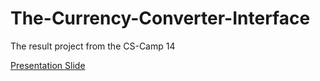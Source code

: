 # The-Currency-Converter-Interface
The result project from the CS-Camp 14

[Presentation Slide](https://www.canva.com/design/DAFDN9um4mY/U5jczRQ6_V4b9DKePw1etg/view?utm_content=DAFDN9um4mY&utm_campaign=designshare&utm_medium=link&utm_source=publishsharelink)
